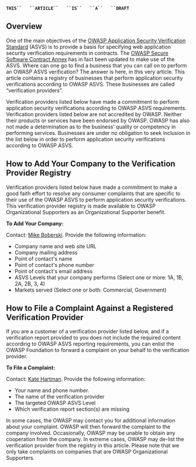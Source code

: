 **`THIS``   ``ARTICLE``   ``IS``   ``A``   ``DRAFT`**` `

## Overview

One of the main objectives of the [OWASP Application Security
Verification
Standard](OWASP_Application_Security_Verification_Standard "wikilink")
(ASVS) is to provide a basis for specifying web application security
verification requirements in contracts. The [OWASP Secure Software
Contract Annex](OWASP_Secure_Software_Contract_Annex "wikilink") has in
fact been updated to make use of the ASVS. Where can one go to find a
business that you can call on to perform an OWASP ASVS verification? The
answer is here, in this very article. This article contains a registry
of businesses that perform application security verifications according
to OWASP ASVS. These businesses are called “verification providers”.

Verification providers listed below have made a commitment to perform
application security verifications according to OWASP ASVS requirements.
Verification providers listed below are not accredited by OWASP. Neither
their products or services have been endorsed by OWASP. OWASP has also
not made a determination as to the business’ quality or competency in
performing services. Businesses are under no obligation to seek
inclusion in the list below in order to perform application security
verifications according to OWASP ASVS.

## How to Add Your Company to the Verification Provider Registry

Verification providers listed below have made a commitment to make a
good faith effort to resolve any consumer complaints that are specific
to their use of the OWASP ASVS to perform application security
verifications. This verification provider registry is made available to
OWASP Organizational Supporters as an Organizational Supporter benefit.

**To Add Your Company:**

Contact: [Mike Boberski](mailto:boberski_michael@bah.com). Provide the
following information:

  - Company name and web site URL
  - Company mailing address
  - Point of contact's name
  - Point of contact's phone number
  - Point of contact's email address
  - ASVS Levels that your company performs (Select one or more: 1A, 1B,
    2A, 2B, 3, 4)
  - Markets served (Select one or both: Commercial, Government)

## How to File a Complaint Against a Registered Verification Provider

If you are a customer of a verification provider listed below, and if a
verification report provided to you does not include the required
content according to OWASP ASVS reporting requirements, you can enlist
the OWASP Foundation to forward a complaint on your behalf to the
verification provider.

**To File a Complaint:**

Contact: [Kate Hartman](mailto:kate.hartman@owasp.org). Provide the
following information:

  - Your name and phone number.
  - The name of the verification provider
  - The targeted OWASP ASVS Level
  - Which verification report section(s) are missing

In some cases, the OWASP may contact you for additional information
about your complaint. OWASP will then forward the complaint to the
company involved. Occasionally, OWASP may be unable to obtain any
cooperation from the company. In extreme cases, OWASP may de-list the
verification provider from the registry in this article. Please note
that we only take complaints on companies that are OWASP Organizational
Supporters.